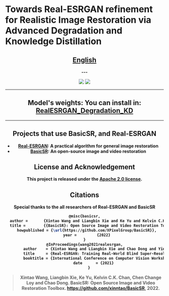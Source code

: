# Towards Real-ESRGAN refinement for Realistic Image Restoration via Advanced Degradation and Knowledge Distillation
## <div align="center"><b><a href="README.md">English</a>

<div align="center">
---
<p align="center">
  <img src="assets/s1.jpg">
  <img src="assets/s2.jpg">
</p>

---
## **Model's weights: You can install in: [RealESRGAN_Degradation_KD](https://drive.google.com/drive/u/5/folders/1kks1hFgBK5LVQqw3-0xMYh0V9de2B9FG)**

---

## **Projects that use BasicSR, and Real-ESRGAN**

- [**Real-ESRGAN**](https://github.com/xinntao/Real-ESRGAN): A practical algorithm for general image restoration
- [**BasicSR**](https://github.com/XPixelGroup/BasicSR): An open-source image and video restoration

## License and Acknowledgement

This project is released under the [Apache 2.0 license](LICENSE.txt).<br>

## Citations
Special thanks to the all researchers of Real-ESRGAN and BasicSR

``` latex
@misc{basicsr,
  author =       {Xintao Wang and Liangbin Xie and Ke Yu and Kelvin C.K. Chan and Chen Change Loy and Chao Dong},
  title =        {{BasicSR}: Open Source Image and Video Restoration Toolbox},
  howpublished = {\url{https://github.com/XPixelGroup/BasicSR}},
  year =         {2022}
}
@InProceedings{wang2021realesrgan,
        author    = {Xintao Wang and Liangbin Xie and Chao Dong and Ying Shan},
        title     = {Real-ESRGAN: Training Real-World Blind Super-Resolution with Pure Synthetic Data},
        booktitle = {International Conference on Computer Vision Workshops (ICCVW)},
        date      = {2021}
    }
```

> Xintao Wang, Liangbin Xie, Ke Yu, Kelvin C.K. Chan, Chen Change Loy and Chao Dong. BasicSR: Open Source Image and Video Restoration Toolbox. <https://github.com/xinntao/BasicSR>, 2022.

